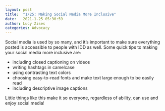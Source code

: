 ```yaml
---
layout: post
title:  "1/25: Making Social Media More Inclusive"
date:   2021-1-25 05:30:59
author: Lucy Zises
categories: Advocacy
---
```

Social media is used by so many, and it’s important to make sure everything posted is accessible to people with IDD as well. Some quick tips to making your social media more inclusive are:
- including closed captioning on videos
- writing hashtags in camelcase
- using contrasting text colors
- choosing easy-to-read fonts and make text large enough to be easily read
- including descriptive image captions

Little things like this make it so everyone, regardless of ability, can use and enjoy social media!
